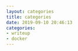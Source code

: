 ```yaml
---
layout: categories 
title: categories
date: 2019-09-10 20:46:13
categories: 
- writeup
- docker 
---
```



